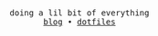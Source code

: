 <!-- ![gif straight up ripped from pinterest](https://i.pinimg.com/originals/84/9c/9b/849c9bd9d2a677345122f5b7b7664b8f.gif) -->
<div style="text-align: center;">
  <samp>
    doing a lil bit of everything <br>
    <a href="https://t.me/unixshit">blog</a> • <a href="https://github.com/logicalman3812/hyprdots">dotfiles</a>
  </samp>
</div>
<!-- <p><img align="center" src="https://github-readme-stats.vercel.app/api/top-langs?username=logicalman3812&show_icons=true&locale=en&layout=compact" alt="logicalman3812" /></p> -->
